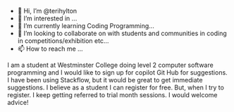 - 👋 Hi, I’m @terihylton
- 👀 I’m interested in ...
- 🌱 I’m currently learning Coding Programming...
- 💞️ I’m looking to collaborate on with students and communities in coding in competitions/exhibition etc...
- 📫 How to reach me ...

<!---
terihylton/terihylton is a ✨ special ✨ repository because its `README.md` (this file) appears on your GitHub profile.
You can click the Preview link to take a look at your changes.
--->
I am a student at Westminster College doing level 2 computer software programming
and I would like to sign up for copilot Git Hub for suggestions. I have been using Stackflow, but it would be great to get immediate suggestions. I believe as a student I can register for free. But, when I try to register. I keep getting referred to trial month sessions. I would welcome advice!
